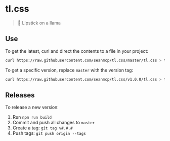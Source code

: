 # tl.css

> 💄 Lipstick on a llama

## Use

To get the latest, curl and direct the contents to a file in your project:

```sh
curl https://raw.githubusercontent.com/seanmcp/tl.css/master/tl.css > tl.css
```

To get a specific version, replace `master` with the version tag:

```sh
curl https://raw.githubusercontent.com/seanmcp/tl.css/v1.0.0/tl.css > tl.css
```

## Releases

To release a new version:

1. Run `npm run build`
2. Commit and push all changes to `master`
3. Create a tag: `git tag v#.#.#`
4. Push tags: `git push origin --tags`
